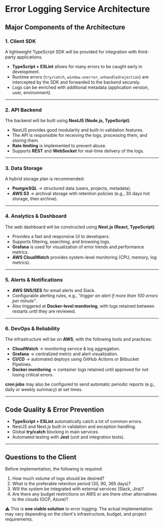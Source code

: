 # Error Logging Service Architecture

## Major Components of the Architecture

### 1. Client SDK
A lightweight TypeScript SDK will be provided for integration with third-party applications.
- **TypeScript + ESLint** allows for many errors to be caught early in development.
- Runtime errors (`try/catch`, `window.onerror`, `unhandledrejection`) are intercepted by the SDK and forwarded to the backend securely.
- Logs can be enriched with additional metadata (application version, user, environment).

---

### 2. API Backend
The backend will be built using **NestJS (Node.js, TypeScript)**.
- NestJS provides good modularity and built-in validation features.
- The API is responsible for receiving the logs, processing them, and storing them.
- **Rate limiting** is implemented to prevent abuse.
- Supports **REST** and **WebSocket** for real-time delivery of the logs.

---

### 3. Data Storage
A hybrid storage plan is recommended:
- **PostgreSQL** → structured data (users, projects, metadata).
- **AWS S3** → archival storage with retention policies (e.g., 30 days hot storage, then archive).

---

### 4. Analytics & Dashboard
The web dashboard will be constructed using **Next.js (React, TypeScript)**.
- Provides a fast and responsive UI to developers.
- Supports filtering, searching, and browsing logs.
- **Grafana** is used for visualization of error trends and performance metrics.
- **AWS CloudWatch** provides system-level monitoring (CPU, memory, log metrics).

---

### 5. Alerts & Notifications
- **AWS SNS/SES** for email alerts and Slack.
- Configurable alerting rules, e.g., *"trigger an alert if more than 100 errors per minute"*.  
- Also triggered at **Docker-level monitoring**, with logs retained between restarts until they are reviewed.

---

### 6. DevOps & Reliability
The infrastructure will be on **AWS**, with the following tools and practices:
- **CloudWatch** → monitoring service & log aggregation.
- **Grafana** → centralized metric and alert visualization.
- **CI/CD** → automated deploys using GitHub Actions or Bitbucket Pipelines.
- **Docker monitoring** → container logs retained until approved for not losing critical errors.

**cron jobs** may also be configured to send automatic periodic reports (e.g., daily or weekly summary) at set times.

---

## Code Quality & Error Prevention
- **TypeScript + ESLint** automatically catch a lot of common errors.
- NestJS and Next.js built-in validation and exception handling.
- Global **try/catch** blocking in main services.
- Automated testing with **Jest** (unit and integration tests).

---

## Questions to the Client
Before implementation, the following is required:

1. How much volume of logs should be desired?
2. What is the preferable retention period (30, 90, 365 days)?
3. Will the system be integrated with external services (Slack, Jira)?
4. Are there any budget restrictions on AWS or are there other alternatives to the clouds (GCP, Azure)?

 

 

⚠️ This is **one viable solution** to error logging. The actual implementation may vary depending on the client's infrastructure, budget, and project requirements.
